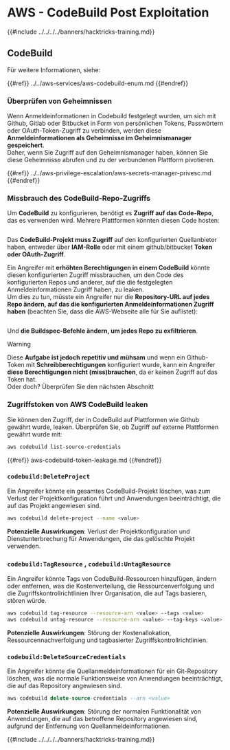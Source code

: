 # AWS - CodeBuild Post Exploitation

{{#include ../../../../banners/hacktricks-training.md}}

## CodeBuild

Für weitere Informationen, siehe:

{{#ref}}
../../aws-services/aws-codebuild-enum.md
{{#endref}}

### Überprüfen von Geheimnissen

Wenn Anmeldeinformationen in Codebuild festgelegt wurden, um sich mit Github, Gitlab oder Bitbucket in Form von persönlichen Tokens, Passwörtern oder OAuth-Token-Zugriff zu verbinden, werden diese **Anmeldeinformationen als Geheimnisse im Geheimnismanager gespeichert**.\
Daher, wenn Sie Zugriff auf den Geheimnismanager haben, können Sie diese Geheimnisse abrufen und zu der verbundenen Plattform pivotieren.

{{#ref}}
../../aws-privilege-escalation/aws-secrets-manager-privesc.md
{{#endref}}

### Missbrauch des CodeBuild-Repo-Zugriffs

Um **CodeBuild** zu konfigurieren, benötigt es **Zugriff auf das Code-Repo**, das es verwenden wird. Mehrere Plattformen könnten diesen Code hosten:

<figure><img src="../../../../images/image (96).png" alt=""><figcaption></figcaption></figure>

Das **CodeBuild-Projekt muss Zugriff** auf den konfigurierten Quellanbieter haben, entweder über **IAM-Rolle** oder mit einem github/bitbucket **Token oder OAuth-Zugriff**.

Ein Angreifer mit **erhöhten Berechtigungen in einem CodeBuild** könnte diesen konfigurierten Zugriff missbrauchen, um den Code des konfigurierten Repos und anderer, auf die die festgelegten Anmeldeinformationen Zugriff haben, zu leaken.\
Um dies zu tun, müsste ein Angreifer nur die **Repository-URL auf jedes Repo ändern, auf das die konfigurierten Anmeldeinformationen Zugriff haben** (beachten Sie, dass die AWS-Webseite alle für Sie auflistet):

<figure><img src="../../../../images/image (107).png" alt=""><figcaption></figcaption></figure>

Und **die Buildspec-Befehle ändern, um jedes Repo zu exfiltrieren**.

> [!WARNING]
> Diese **Aufgabe ist jedoch repetitiv und mühsam** und wenn ein Github-Token mit **Schreibberechtigungen** konfiguriert wurde, kann ein Angreifer **diese Berechtigungen nicht (miss)brauchen**, da er keinen Zugriff auf das Token hat.\
> Oder doch? Überprüfen Sie den nächsten Abschnitt

### Zugriffstoken von AWS CodeBuild leaken

Sie können den Zugriff, der in CodeBuild auf Plattformen wie Github gewährt wurde, leaken. Überprüfen Sie, ob Zugriff auf externe Plattformen gewährt wurde mit:
```bash
aws codebuild list-source-credentials
```
{{#ref}}
aws-codebuild-token-leakage.md
{{#endref}}

### `codebuild:DeleteProject`

Ein Angreifer könnte ein gesamtes CodeBuild-Projekt löschen, was zum Verlust der Projektkonfiguration führt und Anwendungen beeinträchtigt, die auf das Projekt angewiesen sind.
```bash
aws codebuild delete-project --name <value>
```
**Potenzielle Auswirkungen**: Verlust der Projektkonfiguration und Dienstunterbrechung für Anwendungen, die das gelöschte Projekt verwenden.

### `codebuild:TagResource` , `codebuild:UntagResource`

Ein Angreifer könnte Tags von CodeBuild-Ressourcen hinzufügen, ändern oder entfernen, was die Kostenverteilung, die Ressourcenverfolgung und die Zugriffskontrollrichtlinien Ihrer Organisation, die auf Tags basieren, stören würde.
```bash
aws codebuild tag-resource --resource-arn <value> --tags <value>
aws codebuild untag-resource --resource-arn <value> --tag-keys <value>
```
**Potenzielle Auswirkungen**: Störung der Kostenallokation, Ressourcennachverfolgung und tagbasierter Zugriffskontrollrichtlinien.

### `codebuild:DeleteSourceCredentials`

Ein Angreifer könnte die Quellanmeldeinformationen für ein Git-Repository löschen, was die normale Funktionsweise von Anwendungen beeinträchtigt, die auf das Repository angewiesen sind.
```sql
aws codebuild delete-source-credentials --arn <value>
```
**Potenzielle Auswirkungen**: Störung der normalen Funktionalität von Anwendungen, die auf das betroffene Repository angewiesen sind, aufgrund der Entfernung von Quellanmeldeinformationen.

{{#include ../../../../banners/hacktricks-training.md}}
